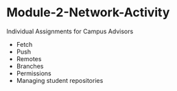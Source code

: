 # Module-2-Network-Activity
Individual Assignments for Campus Advisors

* Fetch
* Push
* Remotes
* Branches
* Permissions
* Managing student repositories
